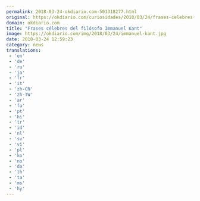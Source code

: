 ```yaml
---
permalink: 2018-03-24-okdiario.com-501318277.html
original: https://okdiario.com/curiosidades/2018/03/24/frases-celebres-del-filosofo-immanuel-kant-2018326
domain: okdiario.com
title: "Frases célebres del filósofo Immanuel Kant"
image: https://okdiario.com/img/2018/03/24/immanuel-kant.jpg
date: 2018-03-24 12:59:23
category: news
translations: 
 - 'en'
 - 'de'
 - 'ru'
 - 'ja'
 - 'fr'
 - 'it'
 - 'zh-CN'
 - 'zh-TW'
 - 'ar'
 - 'fa'
 - 'pt'
 - 'hi'
 - 'tr'
 - 'id'
 - 'nl'
 - 'sv'
 - 'vi'
 - 'pl'
 - 'ko'
 - 'no'
 - 'da'
 - 'th'
 - 'ta'
 - 'ms'
 - 'hy'
---
```


